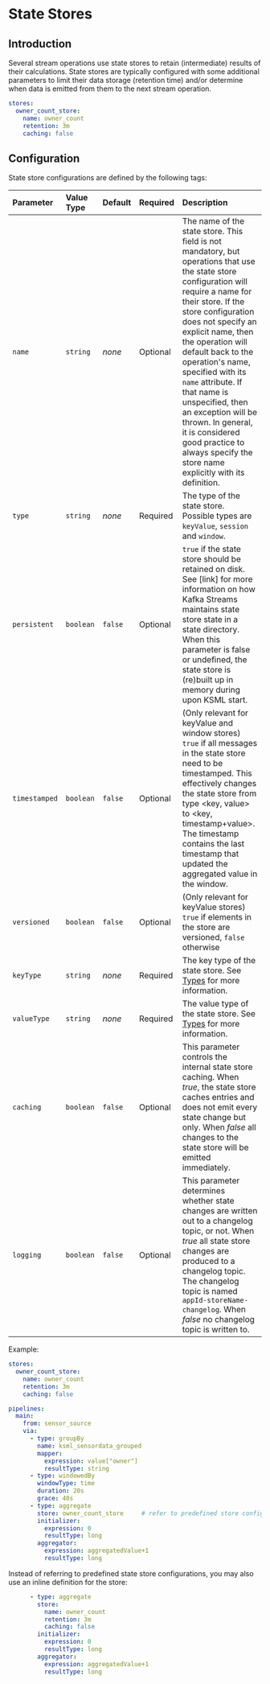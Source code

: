 # State Stores

[Duration]: pipelines.md#duration

## Introduction

Several stream operations use state stores to retain (intermediate) results of their calculations.
State stores are typically configured with some additional parameters to limit their data storage
(retention time) and/or determine when data is emitted from them to the next stream
operation.

```yaml
stores:
  owner_count_store:
    name: owner_count
    retention: 3m
    caching: false
```

## Configuration

State store configurations are defined by the following tags:

| Parameter     | Value Type | Default | Required | Description                                                                                                                                                                                                                                                                                                                                                                                                                                                                                      |
|:--------------|:-----------|:--------|:---------|:-------------------------------------------------------------------------------------------------------------------------------------------------------------------------------------------------------------------------------------------------------------------------------------------------------------------------------------------------------------------------------------------------------------------------------------------------------------------------------------------------|
| `name`        | `string`   | _none_  | Optional | The name of the state store. This field is not mandatory, but operations that use the state store configuration will require a name for their store. If the store configuration does not specify an explicit name, then the operation will default back to the operation's name, specified with its `name` attribute. If that name is unspecified, then an exception will be thrown. In general, it is considered good practice to always specify the store name explicitly with its definition. |
| `type`        | `string`   | _none_  | Required | The type of the state store. Possible types are `keyValue`, `session` and `window`.                                                                                                                                                                                                                                                                                                                                                                                                              |
| `persistent`  | `boolean`  | `false` | Optional | `true` if the state store should be retained on disk. See [link] for more information on how Kafka Streams maintains state store state in a state directory. When this parameter is false or undefined, the state store is (re)built up in memory during upon KSML start.                                                                                                                                                                                                                        |
| `timestamped` | `boolean`  | `false` | Optional | (Only relevant for keyValue and window stores) `true` if all messages in the state store need to be timestamped. This effectively changes the state store from type <key, value> to <key, timestamp+value>. The timestamp contains the last timestamp that updated the aggregated value in the window.                                                                                                                                                                                           |
| `versioned`   | `boolean`  | `false` | Optional | (Only relevant for keyValue stores) `true` if elements in the store are versioned, `false` otherwise                                                                                                                                                                                                                                                                                                                                                                                             |
| `keyType`     | `string`   | _none_  | Required | The key type of the state store. See [Types](types.md) for more information.                                                                                                                                                                                                                                                                                                                                                                                                                     |
| `valueType`   | `string`   | _none_  | Required | The value type of the state store. See [Types](types.md) for more information.                                                                                                                                                                                                                                                                                                                                                                                                                   |
| `caching`     | `boolean`  | `false` | Optional | This parameter controls the internal state store caching. When _true_, the state store caches entries and does not emit every state change but only. When _false_ all changes to the state store will be emitted immediately.                                                                                                                                                                                                                                                                    |
| `logging`     | `boolean`  | `false` | Optional | This parameter determines whether state changes are written out to a changelog topic, or not. When _true_ all state store changes are produced to a changelog topic. The changelog topic is named `appId-storeName-changelog`. When _false_ no changelog topic is written to.                                                                                                                                                                                                                    |

Example:

```yaml
stores:
  owner_count_store:
    name: owner_count
    retention: 3m
    caching: false

pipelines:
  main:
    from: sensor_source
    via:
      - type: groupBy
        name: ksml_sensordata_grouped
        mapper:
          expression: value["owner"]
          resultType: string
      - type: windowedBy
        windowType: time
        duration: 20s
        grace: 40s
      - type: aggregate
        store: owner_count_store     # refer to predefined store configuration above
        initializer:
          expression: 0
          resultType: long
        aggregator:
          expression: aggregatedValue+1
          resultType: long
```

Instead of referring to predefined state store configurations, you may also use an inline definition for the store:

```yaml
      - type: aggregate
        store:
          name: owner_count
          retention: 3m
          caching: false
        initializer:
          expression: 0
          resultType: long
        aggregator:
          expression: aggregatedValue+1
          resultType: long
```
